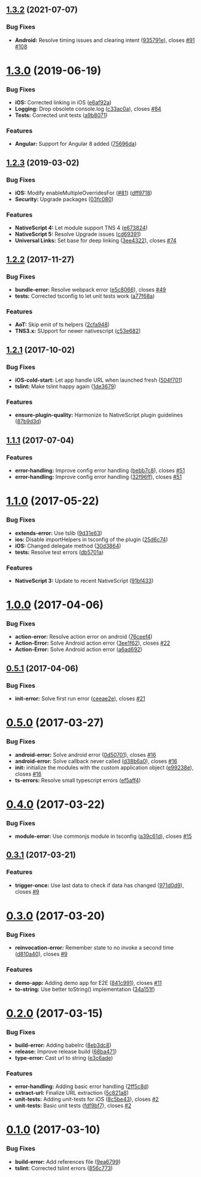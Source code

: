 <a name="1.3.2"></a>
## [1.3.2](https://github.com/rebootmobility/nativescript-urlhandler/compare/v1.3.0...v1.3.2) (2021-07-07)


### Bug Fixes

* **Android:** Resolve timing issues and clearing intent ([935791e](https://github.com/rebootmobility/nativescript-urlhandler/commit/935791e)), closes [#91](https://github.com/rebootmobility/nativescript-urlhandler/issues/91) [#108](https://github.com/rebootmobility/nativescript-urlhandler/issues/108)



<a name="1.3.0"></a>
# [1.3.0](https://github.com/rebootmobility/nativescript-urlhandler/compare/v1.2.3...v1.3.0) (2019-06-19)


### Bug Fixes

* **iOS:** Corrected linking in iOS ([e6af92a](https://github.com/rebootmobility/nativescript-urlhandler/commit/e6af92a))
* **Logging:** Drop obsolete console.log ([c33ac0a](https://github.com/rebootmobility/nativescript-urlhandler/commit/c33ac0a)), closes [#84](https://github.com/rebootmobility/nativescript-urlhandler/issues/84)
* **Tests:** Corrected unit tests ([a9b8071](https://github.com/rebootmobility/nativescript-urlhandler/commit/a9b8071))


### Features

* **Angular:** Support for Angular 8 added ([75696da](https://github.com/rebootmobility/nativescript-urlhandler/commit/75696da))



<a name="1.2.3"></a>
## [1.2.3](https://github.com/rebootmobility/nativescript-urlhandler/compare/v1.2.2...v1.2.3) (2019-03-02)


### Bug Fixes

* **iOS:** Modify enableMultipleOverridesFor ([#81](https://github.com/rebootmobility/nativescript-urlhandler/issues/81)) ([dff9718](https://github.com/rebootmobility/nativescript-urlhandler/commit/dff9718))
* **Security:** Upgrade packages ([03fc080](https://github.com/rebootmobility/nativescript-urlhandler/commit/03fc080))


### Features

* **NativeScript 4:** Let module support TNS 4 ([e673824](https://github.com/rebootmobility/nativescript-urlhandler/commit/e673824))
* **NativeScript 5:** Resolve Upgrade issues ([cd69391](https://github.com/rebootmobility/nativescript-urlhandler/commit/cd69391))
* **Universal Links:** Set base for deep linking ([3ee4322](https://github.com/rebootmobility/nativescript-urlhandler/commit/3ee4322)), closes [#74](https://github.com/rebootmobility/nativescript-urlhandler/issues/74)



<a name="1.2.2"></a>
## [1.2.2](https://github.com/rebootmobility/nativescript-urlhandler/compare/v1.2.1...v1.2.2) (2017-11-27)


### Bug Fixes

* **bundle-error:** Resolve webpack error ([e5c8066](https://github.com/rebootmobility/nativescript-urlhandler/commit/e5c8066)), closes [#49](https://github.com/rebootmobility/nativescript-urlhandler/issues/49)
* **tests:** Corrected tsconfig to let unit tests work ([a77f68a](https://github.com/rebootmobility/nativescript-urlhandler/commit/a77f68a))


### Features

* **AoT:** Skip emit of ts helpers ([2cfa948](https://github.com/rebootmobility/nativescript-urlhandler/commit/2cfa948))
* **TNS3.x:** SUpport for newer nativescript ([c53e682](https://github.com/rebootmobility/nativescript-urlhandler/commit/c53e682))



<a name="1.2.1"></a>
## [1.2.1](https://github.com/rebootmobility/nativescript-urlhandler/compare/v1.1.1...v1.2.1) (2017-10-02)


### Bug Fixes

* **iOS-cold-start:** Let app handle URL when launched fresh ([504f701](https://github.com/rebootmobility/nativescript-urlhandler/commit/504f701))
* **tslint:** Make tslint happy again ([1de3679](https://github.com/rebootmobility/nativescript-urlhandler/commit/1de3679))


### Features

* **ensure-plugin-quality:** Harmonize to NativeScript plugin guidelines ([87b9d3d](https://github.com/rebootmobility/nativescript-urlhandler/commit/87b9d3d))



<a name="1.1.1"></a>
## [1.1.1](https://github.com/rebootmobility/nativescript-urlhandler/compare/v1.1.0...v1.1.1) (2017-07-04)


### Features

* **error-handling:** Improve config error handling ([bebb7c8](https://github.com/rebootmobility/nativescript-urlhandler/commit/bebb7c8)), closes [#51](https://github.com/rebootmobility/nativescript-urlhandler/issues/51)
* **error-handling:** Improve config error handling ([32f96ff](https://github.com/rebootmobility/nativescript-urlhandler/commit/32f96ff)), closes [#51](https://github.com/rebootmobility/nativescript-urlhandler/issues/51)



<a name="1.1.0"></a>
# [1.1.0](https://github.com/rebootmobility/nativescript-urlhandler/compare/v1.0.0...v1.1.0) (2017-05-22)


### Bug Fixes

* **extends-error:** Use tslib ([9d31e63](https://github.com/rebootmobility/nativescript-urlhandler/commit/9d31e63))
* **ios:** Disable importHelpers in tsconfig of the plugin ([25d6c74](https://github.com/rebootmobility/nativescript-urlhandler/commit/25d6c74))
* **iOS:** Changed delegate method ([30d3864](https://github.com/rebootmobility/nativescript-urlhandler/commit/30d3864))
* **tests:** Resolve test errors ([db5701a](https://github.com/rebootmobility/nativescript-urlhandler/commit/db5701a))


### Features

* **NativeScript 3:** Update to recent NativeScript ([91bf433](https://github.com/rebootmobility/nativescript-urlhandler/commit/91bf433))



<a name="1.0.0"></a>
# [1.0.0](https://github.com/rebootmobility/nativescript-urlhandler/compare/v0.5.1...v1.0.0) (2017-04-06)


### Bug Fixes

* **action-error:** Resolve action error on android ([76ceef4](https://github.com/rebootmobility/nativescript-urlhandler/commit/76ceef4))
* **Action-Error:** Solve Android action error ([3ee1f62](https://github.com/rebootmobility/nativescript-urlhandler/commit/3ee1f62)), closes [#22](https://github.com/rebootmobility/nativescript-urlhandler/issues/22)
* **Action-Error:** Solve Android action error ([a6ad692](https://github.com/rebootmobility/nativescript-urlhandler/commit/a6ad692))



<a name="0.5.1"></a>
## [0.5.1](https://github.com/rebootmobility/nativescript-urlhandler/compare/v0.5.0...v0.5.1) (2017-04-06)


### Bug Fixes

* **init-error:** Solve first run error ([ceeae2e](https://github.com/rebootmobility/nativescript-urlhandler/commit/ceeae2e)), closes [#21](https://github.com/rebootmobility/nativescript-urlhandler/issues/21)



<a name="0.5.0"></a>
# [0.5.0](https://github.com/rebootmobility/nativescript-urlhandler/compare/v0.4.0...v0.5.0) (2017-03-27)


### Bug Fixes

* **android-error:** Solve android error ([0d50701](https://github.com/rebootmobility/nativescript-urlhandler/commit/0d50701)), closes [#16](https://github.com/rebootmobility/nativescript-urlhandler/issues/16)
* **android-error:** Solve callback never called ([d38b6a0](https://github.com/rebootmobility/nativescript-urlhandler/commit/d38b6a0)), closes [#16](https://github.com/rebootmobility/nativescript-urlhandler/issues/16)
* **init:** initialize the modules with the custom application object ([e99238e](https://github.com/rebootmobility/nativescript-urlhandler/commit/e99238e)), closes [#16](https://github.com/rebootmobility/nativescript-urlhandler/issues/16)
* **ts-errors:** Resolve small typescript errors ([ef5aff4](https://github.com/rebootmobility/nativescript-urlhandler/commit/ef5aff4))



<a name="0.4.0"></a>
# [0.4.0](https://github.com/rebootmobility/nativescript-urlhandler/compare/v0.3.1...v0.4.0) (2017-03-22)


### Bug Fixes

* **module-error:** Use commonjs module in tsconfig ([a39c61d](https://github.com/rebootmobility/nativescript-urlhandler/commit/a39c61d)), closes [#15](https://github.com/rebootmobility/nativescript-urlhandler/issues/15)



<a name="0.3.1"></a>
## [0.3.1](https://github.com/rebootmobility/nativescript-urlhandler/compare/v0.3.0...v0.3.1) (2017-03-21)


### Features

* **trigger-once:** Use last data to check if data has changed ([971d0d9](https://github.com/rebootmobility/nativescript-urlhandler/commit/971d0d9)), closes [#9](https://github.com/rebootmobility/nativescript-urlhandler/issues/9)



<a name="0.3.0"></a>
# [0.3.0](https://github.com/rebootmobility/nativescript-urlhandler/compare/v0.2.0...v0.3.0) (2017-03-20)


### Bug Fixes

* **reinvocation-error:** Remember state to no invoke a second time ([d810a40](https://github.com/rebootmobility/nativescript-urlhandler/commit/d810a40)), closes [#9](https://github.com/rebootmobility/nativescript-urlhandler/issues/9)


### Features

* **demo-app:** Adding demo app for E2E ([841c991](https://github.com/rebootmobility/nativescript-urlhandler/commit/841c991)), closes [#11](https://github.com/rebootmobility/nativescript-urlhandler/issues/11)
* **to-string:** Use better toString() implementation ([34a151f](https://github.com/rebootmobility/nativescript-urlhandler/commit/34a151f))



<a name="0.2.0"></a>
# [0.2.0](https://github.com/rebootmobility/nativescript-urlhandler/compare/v0.1.0...v0.2.0) (2017-03-15)


### Bug Fixes

* **build-error:** Adding babelrc ([8eb3dc8](https://github.com/rebootmobility/nativescript-urlhandler/commit/8eb3dc8))
* **release:** Improve release build ([68ba471](https://github.com/rebootmobility/nativescript-urlhandler/commit/68ba471))
* **type-error:** Cast url to string ([e3c6ade](https://github.com/rebootmobility/nativescript-urlhandler/commit/e3c6ade))


### Features

* **error-handling:** Adding basic error handling ([2ff5c8d](https://github.com/rebootmobility/nativescript-urlhandler/commit/2ff5c8d))
* **extract-url:** Finalize URL extraction ([5c821a8](https://github.com/rebootmobility/nativescript-urlhandler/commit/5c821a8))
* **unit-tests:** Adding unit-tests for iOS ([8c5be43](https://github.com/rebootmobility/nativescript-urlhandler/commit/8c5be43)), closes [#2](https://github.com/rebootmobility/nativescript-urlhandler/issues/2)
* **unit-tests:** Basic unit tests ([fdf9bf7](https://github.com/rebootmobility/nativescript-urlhandler/commit/fdf9bf7)), closes [#2](https://github.com/rebootmobility/nativescript-urlhandler/issues/2)



<a name="0.1.0"></a>
# [0.1.0](https://github.com/rebootmobility/nativescript-urlhandler/compare/9ea6799...v0.1.0) (2017-03-10)


### Bug Fixes

* **build-error:** Add references file ([9ea6799](https://github.com/rebootmobility/nativescript-urlhandler/commit/9ea6799))
* **tslint:** Corrected tslint errors ([856c773](https://github.com/rebootmobility/nativescript-urlhandler/commit/856c773))



